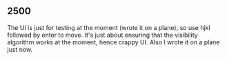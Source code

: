 2500
----

The UI is just for testing at the moment (wrote it on a plane), so use hjkl followed by enter to move. It's just about ensuring that the visibility algorithm works at the moment, hence crappy UI. Also I wrote it on a plane just now.

